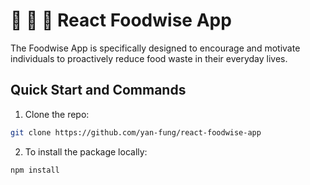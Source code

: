 # 🍙 🍕 🍤 React Foodwise App
The Foodwise App is specifically designed to encourage and motivate individuals to proactively reduce food waste in their everyday lives.

## Quick Start and Commands

1. Clone the repo:

```bash
git clone https://github.com/yan-fung/react-foodwise-app
```

2. To install the package locally:

```bash
npm install
```
